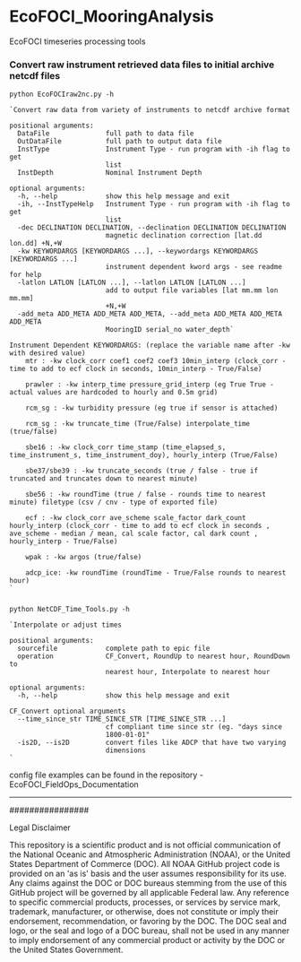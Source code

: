 # EcoFOCI_MooringAnalysis
EcoFOCI timeseries processing tools


### Convert raw instrument retrieved data files to initial archive netcdf files

	python EcoFOCIraw2nc.py -h

	`Convert raw data from variety of instruments to netcdf archive format
	
	positional arguments:
	  DataFile              full path to data file
	  OutDataFile           full path to output data file
	  InstType              Instrument Type - run program with -ih flag to get
	                        list
	  InstDepth             Nominal Instrument Depth

	optional arguments:
	  -h, --help            show this help message and exit
	  -ih, --InstTypeHelp   Instrument Type - run program with -ih flag to get
	                        list
	  -dec DECLINATION DECLINATION, --declination DECLINATION DECLINATION
	                        magnetic declination correction [lat.dd lon.dd] +N,+W
	  -kw KEYWORDARGS [KEYWORDARGS ...], --keywordargs KEYWORDARGS [KEYWORDARGS ...]
	                        instrument dependent kword args - see readme for help
	  -latlon LATLON [LATLON ...], --latlon LATLON [LATLON ...]
	                        add to output file variables [lat mm.mm lon mm.mm]
	                        +N,+W
	  -add_meta ADD_META ADD_META ADD_META, --add_meta ADD_META ADD_META ADD_META
	                        MooringID serial_no water_depth`

	Instrument Dependent KEYWORDARGS: (replace the variable name after -kw with desired value)
		mtr : -kw clock_corr coef1 coef2 coef3 10min_interp (clock_corr - time to add to ecf clock in seconds, 10min_interp - True/False)
		
		prawler : -kw interp_time pressure_grid_interp (eg True True - actual values are hardcoded to hourly and 0.5m grid) 
		
		rcm_sg : -kw turbidity pressure (eg true if sensor is attached)

		rcm_sg : -kw truncate_time (True/False) interpolate_time (true/false)
		
		sbe16 : -kw clock_corr time_stamp (time_elapsed_s, time_instrument_s, time_instrument_doy), hourly_interp (True/False)

		sbe37/sbe39 : -kw truncate_seconds (true / false - true if truncated and truncates down to nearest minute)
		
		sbe56 : -kw roundTime (true / false - rounds time to nearest minute) filetype (csv / cnv - type of exported file)
		
		ecf : -kw clock_corr ave_scheme scale_factor dark_count hourly_interp (clock_corr - time to add to ecf clock in seconds , ave_scheme - median / mean, cal scale factor, cal dark count , hourly_interp - True/False) 

		wpak : -kw argos (true/false) 

		adcp_ice: -kw roundTime (roundTime - True/False rounds to nearest hour) 
	`

###

	python NetCDF_Time_Tools.py -h

	`Interpolate or adjust times

	positional arguments:
	  sourcefile            complete path to epic file
	  operation             CF_Convert, RoundUp to nearest hour, RoundDown to
	                        nearest hour, Interpolate to nearest hour

	optional arguments:
	  -h, --help            show this help message and exit

	CF_Convert optional arguments
	  --time_since_str TIME_SINCE_STR [TIME_SINCE_STR ...]
	                        cf compliant time since str (eg. "days since
	                        1800-01-01"
	  -is2D, --is2D         convert files like ADCP that have two varying
	                        dimensions
	`


config file examples can be found in the repository - EcoFOCI_FieldOps_Documentation

-----

################

Legal Disclaimer

This repository is a scientific product and is not official communication of the National Oceanic and Atmospheric Administration (NOAA), or the United States Department of Commerce (DOC). All NOAA GitHub project code is provided on an 'as is' basis and the user assumes responsibility for its use. Any claims against the DOC or DOC bureaus stemming from the use of this GitHub project will be governed by all applicable Federal law. Any reference to specific commercial products, processes, or services by service mark, trademark, manufacturer, or otherwise, does not constitute or imply their endorsement, recommendation, or favoring by the DOC. The DOC seal and logo, or the seal and logo of a DOC bureau, shall not be used in any manner to imply endorsement of any commercial product or activity by the DOC or the United States Government.